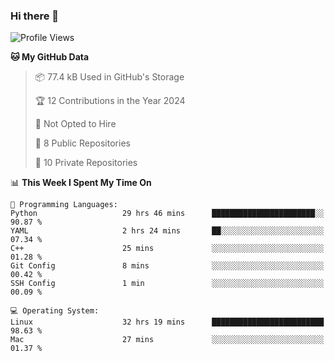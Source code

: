 ### Hi there 👋

<!--
**huayuan4396/huayuan4396** is a ✨ _special_ ✨ repository because its `README.md` (this file) appears on your GitHub profile.

Here are some ideas to get you started:

- 🔭 I’m currently working on ...
- 🌱 I’m currently learning ...
- 👯 I’m looking to collaborate on ...
- 🤔 I’m looking for help with ...
- 💬 Ask me about ...
- 📫 How to reach me: ...
- 😄 Pronouns: ...
- ⚡ Fun fact: ...
-->

<!--START_SECTION:waka-->
![Profile Views](http://img.shields.io/badge/Profile%20Views-14-blue)

**🐱 My GitHub Data** 

> 📦 77.4 kB Used in GitHub's Storage 
 > 
> 🏆 12 Contributions in the Year 2024
 > 
> 🚫 Not Opted to Hire
 > 
> 📜 8 Public Repositories 
 > 
> 🔑 10 Private Repositories 
 > 
📊 **This Week I Spent My Time On** 

```text
💬 Programming Languages: 
Python                   29 hrs 46 mins      ███████████████████████░░   90.87 % 
YAML                     2 hrs 24 mins       ██░░░░░░░░░░░░░░░░░░░░░░░   07.34 % 
C++                      25 mins             ░░░░░░░░░░░░░░░░░░░░░░░░░   01.28 % 
Git Config               8 mins              ░░░░░░░░░░░░░░░░░░░░░░░░░   00.42 % 
SSH Config               1 min               ░░░░░░░░░░░░░░░░░░░░░░░░░   00.09 % 

💻 Operating System: 
Linux                    32 hrs 19 mins      █████████████████████████   98.63 % 
Mac                      27 mins             ░░░░░░░░░░░░░░░░░░░░░░░░░   01.37 % 
```


<!--END_SECTION:waka-->
